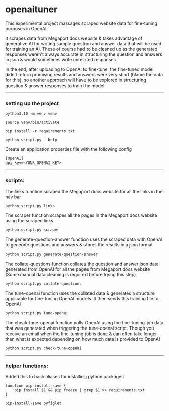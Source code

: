# openaituner

This experimental project massages scraped website data for fine-tuning purposes in OpenAI. 

It scrapes data from Megaport docs website & takes advantage of generative AI for 
writing sample question and answer data that will be used for training an AI. 
These of course had to be cleaned up as the generated responses weren't always accurate in structuring the question and answers in json 
& would sometimes write unrelated responses.

In the end, after uploading to OpenAI to fine-tune, the fine-tuned model didn't return promising results and answers were very short (blame the data for this),
so another approach will have to be explored in structuring question & answer responses to train the model

---

### setting up the project

`python3.10 -m venv venv`

`source venv/bin/activate`

`pip install -r requirements.txt`

`python script.py --help`

Create an application.properties file with the following config

```
[OpenAI]
api_key=<YOUR_OPENAI_KEY>
```

---

### scripts:

The links function scraped the Megaport docs website for all the links in the nav bar
```bash
python script.py links
```

The scraper function scrapes all the pages in the Megaport docs website using the scraped links
```bash
python script.py scraper
```

The generate-question-answer function uses the scraped data with OpenAI to generate questions and answers & stores the results in a json format
```bash
python script.py generate-question-answer
```

The collate-questions function collates the question and answer json data generated from OpenAI for all the pages from Megaport docs website
(Some manual data cleaning is required before trying this step)
```bash
python script.py collate-questions
```

The tune-openai function uses the collated data & generates a structure applicable for fine-tuning OpenAI models. 
It then sends this training file to OpenAI
```bash
python script.py tune-openai
```

The check-tune-openai function polls OpenAI using the fine-tuning-job data that was generated when triggering the tune-openai script.
Though you receive an email when the fine-tuning job is done & can often take longer than what is expected depending on how much data is provided to OpenAI
```bash
python script.py check-tune-openai
```

---

### helper functions:

Added this to bash aliases for installing python packages
```shell
function pip-install-save {
    pip install $1 && pip freeze | grep $1 >> requirements.txt
}
```

```bash
pip-install-save pyfiglet
```


